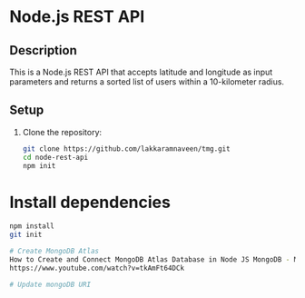 # Node.js REST API

## Description
This is a Node.js REST API that accepts latitude and longitude as input parameters and returns a sorted list of users within a 10-kilometer radius.

## Setup

1. Clone the repository:
   ```sh
   git clone https://github.com/lakkaramnaveen/tmg.git
   cd node-rest-api
   npm init

# Install dependencies
   ```sh
   npm install
   git init

# Create MongoDB Atlas
   How to Create and Connect MongoDB Atlas Database in Node JS MongoDB - MongoDB Atlas connects Node JS
   https://www.youtube.com/watch?v=tkAmFt64DCk

# Update mongoDB URI 
